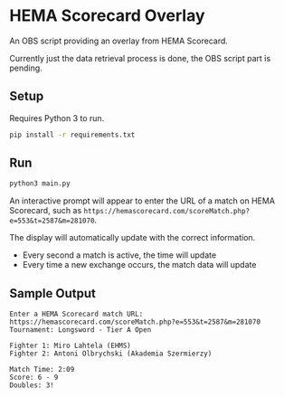 # HEMA Scorecard Overlay

An OBS script providing an overlay from HEMA Scorecard.

Currently just the data retrieval process is done, the OBS script part
is pending.

## Setup

Requires Python 3 to run.

```bash
pip install -r requirements.txt
```

## Run

```bash
python3 main.py
```

An interactive prompt will appear to enter the URL of a match on HEMA Scorecard,
such as `https://hemascorecard.com/scoreMatch.php?e=553&t=2587&m=281070`.

The display will automatically update with the correct information.

* Every second a match is active, the time will update
* Every time a new exchange occurs, the match data will update

## Sample Output

```text
Enter a HEMA Scorecard match URL: https://hemascorecard.com/scoreMatch.php?e=553&t=2587&m=281070
Tournament: Longsword - Tier A Open

Fighter 1: Miro Lahtela (EHMS)
Fighter 2: Antoni Olbrychski (Akademia Szermierzy)

Match Time: 2:09
Score: 6 - 9
Doubles: 3!
```
